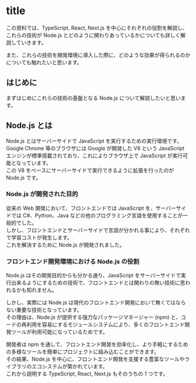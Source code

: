 # title

この資料では、TypeScript, React, Next.js を中心にそれぞれの役割を解説し、これらの技術が Node.js とどのように関わりあっているかについても詳しく解説していきます。

また、これらの技術を開発環境に導入した際に、どのような効果が得られるのかについても触れたいと思います。

## はじめに

まずはじめにこれらの技術の基盤となる Node.js について解説したいと思います。

## Node.js とは

Node.js とはサーバーサイドで JavaScript を実行するための実行環境です。  
Google Chrome 等のブラウザには Google が開発した V8 という JavaScript エンジンが標準搭載されており、これによりブラウザ上で JavaScript が実行可能となっています。  
この V8 をベースにサーバーサイドで実行できるように拡張を行ったのが Node.js です。

### Node.js が開発された目的

従来の Web 開発において、フロントエンドでは JavaScript を、サーバーサイドでは C#、Python、Java などの他のプログラミング言語を使用することが一般的でした。  
しかし、フロントエンドとサーバーサイドで言語が分かれる事により、それぞれで学習コストが発生します。  
これを解決するために Node.js が開発されました。

### フロントエンド開発環境における Node.js の役割

Node.js はその開発目的からも分かる通り、JavaScript をサーバーサイドで実行出来るようにするための技術で、フロントエンドとは関わりの無い技術に思われるかも知れません。

しかし、実際には Node.js は現代のフロントエンド開発において無くてはならない重要な技術となっています。  
その理由は、Node.js が提供する強力なパッケージマネージャー (npm) と、コードの再利用を容易にするモジュールシステムにより、多くのフロントエンド開発ツールが利用可能になっているためです。

開発者は npm を通して、フロントエンド開発を効率化し、より手軽にするための多様なツールを簡単にプロジェクトに組み込むことができます。  
その結果、Node.js を中心に、フロントエンド開発を支援する豊富なツールやライブラリのエコシステムが築かれています。  
これから説明する TypeScript, React, Next.js もそのうちの 1 つです。
